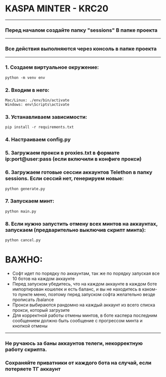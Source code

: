 # KASPA MINTER - KRC20
____
### Перед началом создайте папку "sessions" В папке проекта
____
###  Все действия выполняются через консоль в папке проекта
____

### 1. Создаем виртуальное окружение:
```
python -m venv env
```
### 2. Входим в него:
```
Mac/Linux: ./env/bin/activate
Windows: env\Scripts\activate
```
### 3. Устанавливаем зависимости:
```
pip install -r requirements.txt
```
### 4. Настраиваем config.py
### 5. Загружаем прокси в proxies.txt в формате ip:port@user:pass (если включили в конфиге прокси)
### 6. Загружаем готовые сессии аккаунтов Telethon в папку sessions. Если сессий нет, генерируем новые:
```
python generate.py
```
### 7. Запускаем минт:
```
python main.py
```

### 8. Если нужно запустить отмену всех минтов на аккаунтах, запускаем (предварительно выключив скрипт минта):
```
python cancel.py
```

# ВАЖНО:
- Софт идет по порядку по аккаунтам, так же по порядку запуская все 10 ботов на каждом аккаунте
- Перед запуском убедитесь, что на каждом аккаунте в каждом боте импортирован кошелек и есть баланс,
и вы не находитесь в каком-то пункте меню, поэтому перед запуском софта желательно везде прописать /balance
- Прокси выбираются рандомно на каждый аккаунт из всего списка прокси, который загрузите
- Для корректной работы отмены минтов, в боте каспера последним сообщением должно быть сообщение
с прогрессом минта и кнопкой отмены
---
### Не ручаюсь за баны аккаунтов телеги, некорректную работу скрипта.
### Сохраняйте приватники от каждого бота на случай, если потеряете ТГ аккаунт

